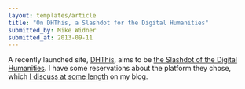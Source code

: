```yaml
---
layout: templates/article
title: "On DHThis, a Slashdot for the Digital Humanities"
submitted_by: Mike Widner
submitted_at: 2013-09-11
---
```


A recently launched site, [DHThis](http://dhthis.org), aims to be [the Slashdot of the Digital Humanities](http://chronicle.com/blogs/profhacker/crowdsourcing-the-best-digital-humanities-content/52135). I have some reservations about the platform they chose, which [I discuss at some length](https://people.stanford.edu/widner/content/towards-front-page-digital-humanities-dhthis) on my blog.


